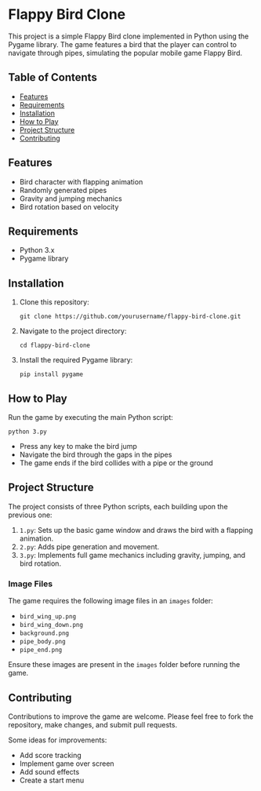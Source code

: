 # Flappy Bird Clone

This project is a simple Flappy Bird clone implemented in Python using the Pygame library. The game features a bird that the player can control to navigate through pipes, simulating the popular mobile game Flappy Bird.

## Table of Contents
- [Features](#features)
- [Requirements](#requirements)
- [Installation](#installation)
- [How to Play](#how-to-play)
- [Project Structure](#project-structure)
- [Contributing](#contributing)

## Features

- Bird character with flapping animation
- Randomly generated pipes
- Gravity and jumping mechanics
- Bird rotation based on velocity

## Requirements

- Python 3.x
- Pygame library

## Installation

1. Clone this repository:
   ```
   git clone https://github.com/yourusername/flappy-bird-clone.git
   ```

2. Navigate to the project directory:
   ```
   cd flappy-bird-clone
   ```

3. Install the required Pygame library:
   ```
   pip install pygame
   ```

## How to Play

Run the game by executing the main Python script:

```
python 3.py
```

- Press any key to make the bird jump
- Navigate the bird through the gaps in the pipes
- The game ends if the bird collides with a pipe or the ground

## Project Structure

The project consists of three Python scripts, each building upon the previous one:

1. `1.py`: Sets up the basic game window and draws the bird with a flapping animation.
2. `2.py`: Adds pipe generation and movement.
3. `3.py`: Implements full game mechanics including gravity, jumping, and bird rotation.

### Image Files

The game requires the following image files in an `images` folder:

- `bird_wing_up.png`
- `bird_wing_down.png`
- `background.png`
- `pipe_body.png`
- `pipe_end.png`

Ensure these images are present in the `images` folder before running the game.

## Contributing

Contributions to improve the game are welcome. Please feel free to fork the repository, make changes, and submit pull requests.

Some ideas for improvements:
- Add score tracking
- Implement game over screen
- Add sound effects
- Create a start menu
